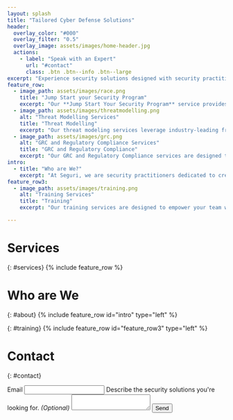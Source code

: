 ```yaml
---
layout: splash
title: "Tailored Cyber Defense Solutions"
header:
  overlay_color: "#000"
  overlay_filter: "0.5"
  overlay_image: assets/images/home-header.jpg
  actions:
    - label: "Speak with an Expert"
      url: "#contact"
      class: .btn .btn--info .btn--large
excerpt: "Experience security solutions designed with security practitioners in mind."
feature_row:
  - image_path: assets/images/race.png
    title: "Jump Start your Security Program"
    excerpt: "Our **Jump Start Your Security Program** service provides a comprehensive foundation to establish a robust security posture from the ground up. We begin with an in-depth assessment of your current security landscape, identifying gaps and opportunities for improvement. By leveraging industry best practices and frameworks, we create a tailored security strategy that aligns with your business goals and compliance requirements. This service includes the implementation of essential security controls, policies, and procedures designed to protect your organization from emerging threats. With a focus on continuous improvement, we also provide training and resources to empower your team, ensuring they are well-equipped to maintain and advance your security initiatives. Whether you're building a new program or enhancing an existing one, our expert guidance ensures your security foundation is solid, scalable, and resilient."
  - image_path: assets/images/threatmodelling.png
    alt: "Threat Modelling Services"
    title: "Threat Modelling"
    excerpt: "Our threat modeling services leverage industry-leading frameworks to map out potential attack paths, enabling your organization to prioritize security efforts effectively. By adopting an adversarial mindset, we translate threat intelligence into actionable insights, helping you construct a strategic security roadmap that addresses your most critical vulnerabilities. This proactive, data-driven approach ensures your security investments are targeted where they will have the greatest impact, moving beyond reactive measures to a robust and resilient defense strategy. Additionally, our comprehensive threat models can justify the allocation of security resources and aid in prioritizing them, ensuring that your organization’s defenses are both efficient and effective."
  - image_path: assets/images/grc.png
    alt: "GRC and Regulatory Compliance Services"
    title: "GRC and Regulatory Compliance"
    excerpt: "Our GRC and Regulatory Compliance services are designed to help you establish, evaluate, and maintain a comprehensive governance, risk, and compliance (GRC) program that meets both customer and regulatory requirements. Whether you're just starting your GRC program, need to assess its effectiveness, or require assistance in meeting specific compliance standards, our expert team is here to guide you every step of the way. We support compliance with key frameworks and standards such as CMMC, ISO 27001, SOC 2, IT SOX, and Cyber Essentials. Our approach includes a comprehensive assessment of your current GRC posture to identify gaps and opportunities for improvement, development of tailored GRC strategies that align with your business objectives and regulatory requirements, and implementation of robust policies, controls, and processes to ensure continuous compliance and risk management. We also provide preparation and support for compliance audits and certifications, ensuring you meet all necessary requirements with confidence, and ongoing monitoring and improvement to adapt to evolving regulatory landscapes and emerging risks. With Seguri's GRC and Regulatory Compliance services, you can be assured that your organization is not only compliant but also equipped with a strong foundation to manage risk and drive business success."
intro:
  - title: "Who are We?"
    excerpt: "At Seguri, we are security practitioners dedicated to creating a services company that truly addresses the concerns and issues we've faced in the field. With a background spanning consulting for some of the world’s largest companies, security for large enterprise mergers and acquisitions, and building security programs from the ground up at startups, we understand the diverse challenges businesses encounter.  <br>  <br> Our mission is to provide actionable and practical assessments and services that meet your unique requirements without any big surprises when the report comes along. We believe in fully customizable, tailored solutions—not a set of unmovable options from a menu. By leveraging our extensive experience and industry knowledge, we ensure that our services are both effective and aligned with your specific needs, delivering security insights that you can act on immediately. At Seguri, we are committed to helping you enhance your security posture with precision and confidence."
feature_row3:
  - image_path: assets/images/training.png
    alt: "Training Services"
    title: "Training"
    excerpt: "Our training services are designed to empower your team with the knowledge and skills needed to defend against today’s sophisticated cyber threats. We offer comprehensive, hands-on training programs tailored to your organization’s unique needs and security goals. Our training covers a wide range of topics, from foundational security principles to advanced threat detection and response techniques. <br>  <br>  We focus on providing actionable and practical learning experiences, ensuring that your team can immediately apply what they’ve learned to enhance your security posture. Our programs are fully customizable, allowing you to choose the topics and depth of coverage that best fit your requirements. Whether you're looking to build a strong security foundation or advance your team's expertise, our training services are designed to equip your organization with the tools and knowledge necessary to stay ahead of evolving threats. At Seguri, we are committed to delivering high-quality, impactful training that makes a real difference in your security capabilities."

---
```


# Services
{: #services}
{% include feature_row %}

# Who are We
{: #about} 
{% include feature_row id="intro" type="left" %}

{: #training}
{% include feature_row id="feature_row3" type="left" %}
 
# Contact
{: #contact} 
<form
  action="https://formspree.io/f/xdkngjgk"
  method="POST"
>
  <label>
    Email
    <input type="email" name="email">
  </label>
  <label>
    Describe the security solutions you're looking for. <i>(Optional)</i>
    <textarea name="message"></textarea>
  </label>
  <!-- your other form fields go here -->
  <button type="submit">Send</button>
</form>
